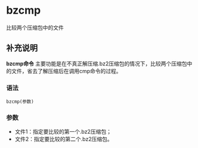 bzcmp
===

比较两个压缩包中的文件

## 补充说明

**bzcmp命令** 主要功能是在不真正解压缩.bz2压缩包的情况下，比较两个压缩包中的文件，省去了解压缩后在调用cmp命令的过程。

### 语法

```shell
bzcmp(参数)
```

### 参数

* 文件1：指定要比较的第一个.bz2压缩包；
* 文件2：指定要比较的第二个.bz2压缩包。


<!-- Linux命令行搜索引擎：https://jaywcjlove.github.io/linux-command/ -->